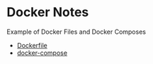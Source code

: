 # Docker Notes
Example of Docker Files and Docker Composes 

- [Dockerfile](https://github.com/denitiawan/docker-notes/tree/main/Dockerfile)
- [docker-compose](https://github.com/denitiawan/docker-notes/tree/main/docker-compose)
